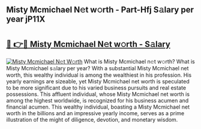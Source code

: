 ## Misty Mcmichael N𝚎t w𝚘rth - Part-Hfj S𝚊lary per year jP11X

# <h2><a href="http://gc1s9wd.nevu.top/?p=Misty+Mcmichael">🔗 👉🔴 Misty Mcmichael N𝚎t w𝚘rth - S𝚊lary</a></h2>

[![Misty Mcmichael N𝚎t W𝚘rth](https://i.imgur.com/Oavwk0R.jpeg)](http://gc1s9wd.nevu.top/?p=Misty+Mcmichael)
What is Misty Mcmichael n𝚎t w𝚘rth? What is Misty Mcmichael s𝚊lary per year?
With a substantial Misty Mcmichael net worth, this wealthy individual is among the wealthiest in his profession. His yearly earnings are sizeable, yet Misty Mcmichael net worth is speculated to be more significant due to his varied business pursuits and real estate possessions. This affluent individual, whose Misty Mcmichael net worth is among the highest worldwide, is recognized for his business acumen and financial acumen. This wealthy individual, boasting a Misty Mcmichael net worth in the billions and an impressive yearly income, serves as a prime illustration of the might of diligence, devotion, and monetary wisdom.
